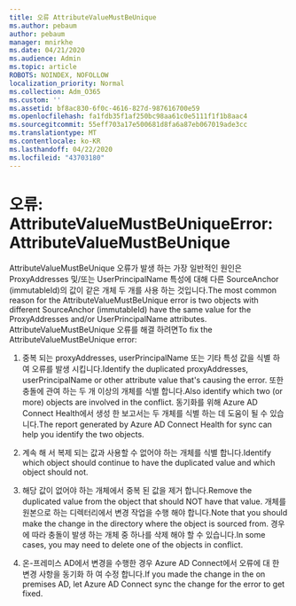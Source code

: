 ```yaml
---
title: 오류 AttributeValueMustBeUnique
ms.author: pebaum
author: pebaum
manager: mnirkhe
ms.date: 04/21/2020
ms.audience: Admin
ms.topic: article
ROBOTS: NOINDEX, NOFOLLOW
localization_priority: Normal
ms.collection: Adm_O365
ms.custom: ''
ms.assetid: bf8ac830-6f0c-4616-827d-987616700e59
ms.openlocfilehash: fa1fdb35f1af250bc98aa61c0e5111f1f1b8aac4
ms.sourcegitcommit: 55eff703a17e500681d8fa6a87eb067019ade3cc
ms.translationtype: MT
ms.contentlocale: ko-KR
ms.lasthandoff: 04/22/2020
ms.locfileid: "43703180"
---
```

# <a name="error-attributevaluemustbeunique"></a><span data-ttu-id="ea483-102">오류: AttributeValueMustBeUnique</span><span class="sxs-lookup"><span data-stu-id="ea483-102">Error: AttributeValueMustBeUnique</span></span>

<span data-ttu-id="ea483-103">AttributeValueMustBeUnique 오류가 발생 하는 가장 일반적인 원인은 ProxyAddresses 및/또는 UserPrincipalName 특성에 대해 다른 SourceAnchor (immutableId)의 값이 같은 개체 두 개를 사용 하는 것입니다.</span><span class="sxs-lookup"><span data-stu-id="ea483-103">The most common reason for the AttributeValueMustBeUnique error is two objects with different SourceAnchor (immutableId) have the same value for the ProxyAddresses and/or UserPrincipalName attributes.</span></span> <span data-ttu-id="ea483-104">AttributeValueMustBeUnique 오류를 해결 하려면</span><span class="sxs-lookup"><span data-stu-id="ea483-104">To fix the AttributeValueMustBeUnique error:</span></span>
  
1. <span data-ttu-id="ea483-105">중복 되는 proxyAddresses, userPrincipalName 또는 기타 특성 값을 식별 하 여 오류를 발생 시킵니다.</span><span class="sxs-lookup"><span data-stu-id="ea483-105">Identify the duplicated proxyAddresses, userPrincipalName or other attribute value that's causing the error.</span></span> <span data-ttu-id="ea483-106">또한 충돌에 관여 하는 두 개 이상의 개체를 식별 합니다.</span><span class="sxs-lookup"><span data-stu-id="ea483-106">Also identify which two (or more) objects are involved in the conflict.</span></span> <span data-ttu-id="ea483-107">동기화를 위해 Azure AD Connect Health에서 생성 한 보고서는 두 개체를 식별 하는 데 도움이 될 수 있습니다.</span><span class="sxs-lookup"><span data-stu-id="ea483-107">The report generated by Azure AD Connect Health for sync can help you identify the two objects.</span></span>
    
2. <span data-ttu-id="ea483-108">계속 해 서 복제 되는 값과 사용할 수 없어야 하는 개체를 식별 합니다.</span><span class="sxs-lookup"><span data-stu-id="ea483-108">Identify which object should continue to have the duplicated value and which object should not.</span></span>
    
3. <span data-ttu-id="ea483-109">해당 값이 없어야 하는 개체에서 중복 된 값을 제거 합니다.</span><span class="sxs-lookup"><span data-stu-id="ea483-109">Remove the duplicated value from the object that should NOT have that value.</span></span> <span data-ttu-id="ea483-110">개체를 원본으로 하는 디렉터리에서 변경 작업을 수행 해야 합니다.</span><span class="sxs-lookup"><span data-stu-id="ea483-110">Note that you should make the change in the directory where the object is sourced from.</span></span> <span data-ttu-id="ea483-111">경우에 따라 충돌이 발생 하는 개체 중 하나를 삭제 해야 할 수 있습니다.</span><span class="sxs-lookup"><span data-stu-id="ea483-111">In some cases, you may need to delete one of the objects in conflict.</span></span>
    
4. <span data-ttu-id="ea483-112">온-프레미스 AD에서 변경을 수행한 경우 Azure AD Connect에서 오류에 대 한 변경 사항을 동기화 하 여 수정 합니다.</span><span class="sxs-lookup"><span data-stu-id="ea483-112">If you made the change in the on premises AD, let Azure AD Connect sync the change for the error to get fixed.</span></span>
    

